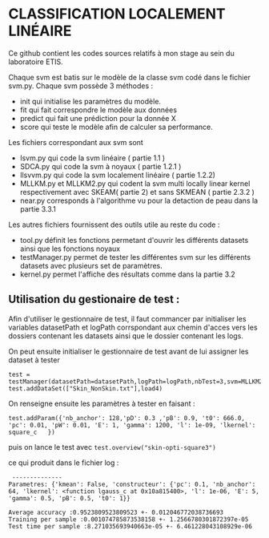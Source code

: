 # CLASSIFICATION LOCALEMENT  LINÉAIRE 
Ce github contient les codes sources relatifs à mon stage au sein du laboratoire ETIS. 

Chaque svm est batis sur le modèle de la classe svm codé dans le fichier svm.py. 
Chaque svm possède 3 méthodes :  

- init qui initialise les paramètres du modèle. 
- fit qui fait correspondre le modèle aux données
- predict qui fait une prédiction pour la donnée X
- score qui teste le modèle afin de calculer sa performance. 

Les fichiers correspondant aux svm sont 
- lsvm.py qui code la svm linéaire ( partie 1.1 )
- SDCA.py qui code la svm  à noyaux ( partie 1.2.1 )
- llsvvm.py qui code la svm localement linéaire ( partie 1.2.2) 
- MLLKM.py et MLLKM2.py qui codent la svm multi locally linear kernel respectivement avec SKEAM( partie 2) et sans SKMEAN ( partie 2.3.2 )
- near.py corresponds à l'algorithme vu pour la detaction de peau dans la partie 3.3.1


Les autres fichiers fournissent des outils utile au reste du code : 
- tool.py définit les fonctions permetant d'ouvrir les différents datasets ainsi que les fonctions noyaux
- testManager.py permet de tester les différentes svm sur les différents datasets avec plusieurs set de paramètres. 
- kernel.py permet l'affiche des résultats comme dans la partie 3.2 


## Utilisation du gestionaire de test : 
Afin d'utiliser le gestionnaire de test, il faut commancer par initialiser les variables datasetPath et logPath corrspondant aux chemin d'acces vers les dossiers contenant 
les datasets ainsi que le dossier contenant les logs. 

On peut ensuite initialiser le gestionnaire de test avant de lui assigner les dataset à tester

```
test = testManager(datasetPath=datasetPath,logPath=logPath,nbTest=3,svm=MLLKM2)
test.addDataSet(["Skin_NonSkin.txt"],load4)
```

On renseigne ensuite les paramètres à tester en faisant :
```
test.addParam({'nb_anchor': 128,'pD': 0.3 ,'pB': 0.9, 't0': 666.0, 'pc': 0.01, 'pW': 0.01, 'E': 1, 'gamma': 1200, 'l': 1e-09, 'lkernel': square_c   })
```
puis on lance le test avec ``` test.overview("skin-opti-square3") ```

ce qui produit dans le fichier log : 

```
 -------------- 
Parametres: {'kmean': False, 'constructeur': {'pc': 0.1, 'nb_anchor': 64, 'lkernel': <function lgauss_c at 0x10a815400>, 'l': 1e-06, 'E': 5, 'gamma': 0.5, 'pB': 0.5, 't0': 1}}

Average accuracy :0.9523809523809523 +- 0.012046772038736693 
Training per sample :0.001074785873538158 +- 1.2566780301872397e-05 
Test time per sample :8.271035693940663e-05 +- 6.461228043108929e-06 
```
